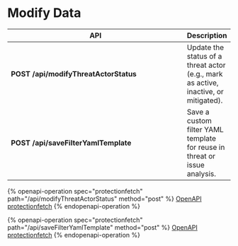 # Modify Data

<table data-full-width="true"><thead><tr><th width="386.1845703125">API</th><th>Description</th></tr></thead><tbody><tr><td><strong>POST /api/modifyThreatActorStatus</strong></td><td>Update the status of a threat actor (e.g., mark as active, inactive, or mitigated).</td></tr><tr><td><strong>POST /api/saveFilterYamlTemplate</strong></td><td>Save a custom filter YAML template for reuse in threat or issue analysis.</td></tr></tbody></table>

{% openapi-operation spec="protectionfetch" path="/api/modifyThreatActorStatus" method="post" %}
[OpenAPI protectionfetch](https://pastebin.com/raw/sTgtjUgL)
{% endopenapi-operation %}

{% openapi-operation spec="protectionfetch" path="/api/saveFilterYamlTemplate" method="post" %}
[OpenAPI protectionfetch](https://pastebin.com/raw/sTgtjUgL)
{% endopenapi-operation %}
